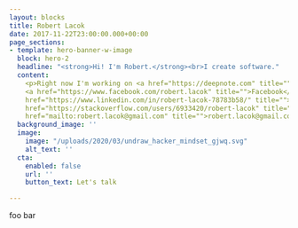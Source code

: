 ```yaml
---
layout: blocks
title: Robert Lacok
date: 2017-11-22T23:00:00.000+00:00
page_sections:
- template: hero-banner-w-image
  block: hero-2
  headline: "<strong>Hi! I'm Robert.</strong><br>I create software."
  content: 
    <p>Right now I'm working on <a href="https://deepnote.com" title="">Deepnote</a>.</p>
    <a href="https://www.facebook.com/robert.lacok" title="">Facebook</a><br><a
    href="https://www.linkedin.com/in/robert-lacok-78783b58/" title="">LinkedIn</a><br><a
    href="https://stackoverflow.com/users/6933420/robert-lacok" title="">StackOverflow</a><br><a
    href="mailto:robert.lacok@gmail.com" title="">robert.lacok@gmail.com</a>
  background_image: ''
  image:
    image: "/uploads/2020/03/undraw_hacker_mindset_gjwq.svg"
    alt_text: ''
  cta:
    enabled: false
    url: ''
    button_text: Let's talk

---
```

foo bar